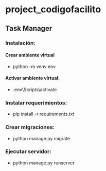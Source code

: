 # project_codigofacilito
## Task Manager
### Instalación:

#### Crear ambiente virtual
  - python -m venv env

#### Activar ambiente virtual:
  - .env\Scripts\activate

### Instalar requerimientos:
  - pip install -r requirements.txt
  
### Crear migraciones:
  - python manage.py migrate
 
### Ejecutar servidor:
  - python manage.py runserver
